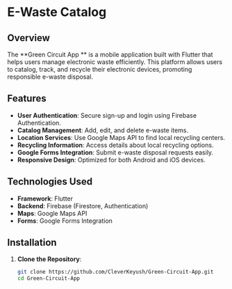 # E-Waste Catalog


## Overview

The **Green Circuit App ** is a mobile application built with Flutter that helps users manage electronic waste efficiently. This platform allows users to catalog, track, and recycle their electronic devices, promoting responsible e-waste disposal.

## Features

- **User Authentication**: Secure sign-up and login using Firebase Authentication.
- **Catalog Management**: Add, edit, and delete e-waste items.
- **Location Services**: Use Google Maps API to find local recycling centers.
- **Recycling Information**: Access details about local recycling options.
- **Google Forms Integration**: Submit e-waste disposal requests easily.
- **Responsive Design**: Optimized for both Android and iOS devices.

## Technologies Used

- **Framework**: Flutter
- **Backend**: Firebase (Firestore, Authentication)
- **Maps**: Google Maps API
- **Forms**: Google Forms Integration

## Installation

1. **Clone the Repository**:
   ```bash
   git clone https://github.com/CleverKeyush/Green-Circuit-App.git
   cd Green-Circuit-App
